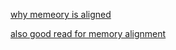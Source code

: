 [why memeory is aligned](https://developer.ibm.com/technologies/systems/articles/pa-dalign/)

[also good read for memory alignment](https://stackoverflow.com/questions/381244/purpose-of-memory-alignment)

